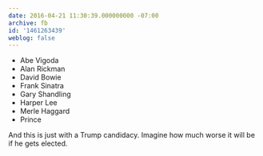 ```yaml
---
date: 2016-04-21 11:30:39.000000000 -07:00
archive: fb
id: '1461263439'
weblog: false
---
```


* Abe Vigoda
* Alan Rickman
* David Bowie
* Frank Sinatra
* Gary Shandling
* Harper Lee
* Merle Haggard
* Prince

And this is just with a Trump candidacy. Imagine how much worse it will be if he gets elected.
